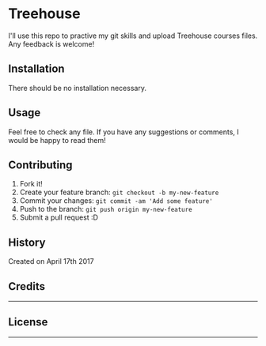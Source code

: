 # Treehouse
I'll use this repo to practive my git skills and upload Treehouse courses files.
Any feedback is welcome! 
## Installation
There should be no installation necessary.
## Usage
Feel free to check any file. If you have any suggestions or comments, I would be happy to read them! 
## Contributing
1. Fork it!
2. Create your feature branch: `git checkout -b my-new-feature`
3. Commit your changes: `git commit -am 'Add some feature'`
4. Push to the branch: `git push origin my-new-feature`
5. Submit a pull request :D
## History
Created on April 17th 2017
## Credits
----
## License
----
